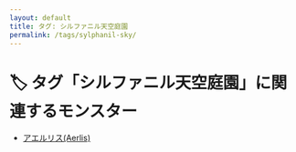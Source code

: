 ```yaml
---
layout: default
title: タグ: シルファニル天空庭園
permalink: /tags/sylphanil-sky/
---
```

# 🏷️ タグ「シルファニル天空庭園」に関連するモンスター

- [アエルリス(Aerlis)](/monsterdex/monster/Aerlis.html)
